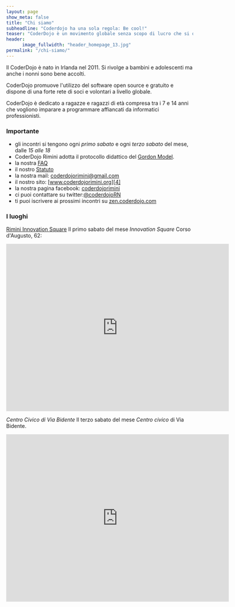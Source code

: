 ```yaml
---
layout: page
show_meta: false
title: "Chi siamo"
subheadline: "Coderdojo ha una sola regola: Be cool!"
teaser: "CoderDojo è un movimento globale senza scopo di lucro che si occupa dei istituire dei club e organizzare incontri gratuiti per insegnare ai giovani a programmare"
header:
      image_fullwidth: "header_homepage_13.jpg"
permalink: "/chi-siamo/"
---
```

Il CoderDojo è nato in Irlanda nel 2011. Si rivolge a bambini e adolescenti ma anche i nonni sono bene accolti.

CoderDojo promuove l'utilizzo del software open source e gratuito e dispone di una forte rete di soci e volontari a livello globale.

CoderDojo è dedicato a ragazze e ragazzi di età compresa tra i 7 e 14 anni che vogliono imparare a programmare affiancati da informatici professionisti.

### Importante

* gli incontri si tengono ogni *primo sabato* e ogni *terzo sabato* del mese, dalle *15 alle 18*
* CoderDojo Rimini adotta il protocollo didattico del [Gordon Model][1].
* la nostra [FAQ][2]
* il nostro [Statuto][3]
* la nostra mail: coderdojorimini@gmail.com
* il nostro sito: [www.coderdojorimini.org][4]
* la nostra pagina facebook: [coderdojorimini][5]
* ci puoi contattare su twitter:[@coderdojoRN][6]
* ti puoi iscrivere ai prossimi incontri su [zen.coderdojo.com][7]


### I luoghi

[Rimini Innovation Square][8]
Il primo sabato del mese *Innovation Square* Corso d'Augusto, 62:
<iframe src="https://www.google.com/maps/embed?pb=!1m18!1m12!1m3!1d2867.206397874127!2d12.567132815510934!3d44.05844647910945!2m3!1f0!2f0!3f0!3m2!1i1024!2i768!4f13.1!3m3!1m2!1s0x132cc3a3e634cc1b%3A0x7d8eea11445e556a!2sRimini+Innovation+Square!5e0!3m2!1sit!2sit!4v1512163784478" width="600" height="450" frameborder="0" style="border:0" allowfullscreen></iframe>

*Centro Civico di Via Bidente*
Il terzo sabato del mese *Centro civico* di Via Bidente.
<iframe src="https://www.google.com/maps/embed?pb=!1m18!1m12!1m3!1d1434.1160528308324!2d12.573894958136409!3d44.03726059477753!2m3!1f0!2f0!3f0!3m2!1i1024!2i768!4f13.1!3m3!1m2!1s0x132cc256198b3bfb%3A0xe26c0111b4a6ecb9!2sVia+Bidente%2C+1%2Fi%2C+47924+Rimini+RN!5e0!3m2!1sit!2sit!4v1512164087678" width="600" height="450" frameborder="0" style="border:0" allowfullscreen></iframe>

[1]: https://github.com/gordonway/coderDojoTools
[2]: https://www.coderdojorimini.org/chi-siamo/domande-frequenti/
[3]: https://coderdojo.com/reporting-governance/
[4]: https://www.coderdojorimini.org
[5]: https://www.facebook.com/coderdojorimini/
[6]: https://twitter.com/coderdojoRN
[7]: https://zen.coderdojo.com/dojos/it/emilia-romagna/rimini-province-of-rimini/rimini
[8]: https://www.riminiinnovationsquare.com/coderdojo-rimini/
